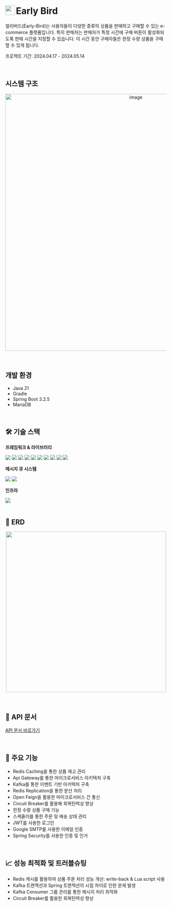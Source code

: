 <img src="https://github.com/wl2258/early-bird/assets/77067383/6cc5787a-36fa-4122-91c6-ea037d0af7fb" width="30" height="auto" align="left" /> 
<span style="margin-left: 10px;"><h1>Early Bird</h1></span>

얼리버드(Early-Bird)는 사용자들이 다양한 종류의 상품을 판매하고 구매할 수 있는 e-commerce 플랫폼입니다. 특히 판매자는 판매자가 특정 시간에 구매 버튼이 활성화되도록 판매 시간을 지정할 수 있습니다. 이 시간 동안 구매자들은 한정 수량 상품을 구매할 수 있게 됩니다.

프로젝트 기간: 2024.04.17 - 2024.05.14

<br>

## 시스템 구조
<p align="center">
    <img width="800" alt="image" src="https://github.com/wl2258/early-bird/assets/77067383/a145d58e-9f60-4413-845d-770f23d3ee53">
</p>

<br>

## 개발 환경
- Java 21
- Gradle
- Spring Boot 3.2.5
- MariaDB
  
<br>

## 🛠 기술 스택
**프레임워크 & 라이브러리**
<div>
    <img src="https://img.shields.io/badge/Spring Boot-6DB33F?style=for-the-badge&logo=Spring Boot&logoColor=white"/>
    <img src="https://img.shields.io/badge/Spring Security-6DB33F?style=for-the-badge&logo=Spring Security&logoColor=white"/>
    <img src="https://img.shields.io/badge/Spring Cloud Gateway-6DB33F?style=for-the-badge&logo=Spring Cloud Gateway&logoColor=white"/>
    <img src="https://img.shields.io/badge/Spring Cloud Netflix Eureka-6DB33F?style=for-the-badge&logo=Spring Cloud Netflix Eureka&logoColor=white"/>
    <img src="https://img.shields.io/badge/Spring Cloud Config-6DB33F?style=for-the-badge&logo=Spring Cloud Config&logoColor=white"/>
    <img src="https://img.shields.io/badge/Spring Cloud Bus-6DB33F?style=for-the-badge&logo=Spring Cloud Bus&logoColor=white"/>
    <img src="https://img.shields.io/badge/Spring Cloud OpenFeign-6DB33F?style=for-the-badge&logo=OpenFeign&logoColor=white"/>
    <img src="https://img.shields.io/badge/Spring Cloud Circuit Breaker-6DB33F?style=for-the-badge&logo=CircuitBreaker&logoColor=white"/>
    <img src="https://img.shields.io/badge/Hibernate-59666C?style=for-the-badge&logo=Hibernate&logoColor=white"/>
    <img src="https://img.shields.io/badge/QueryDSL-59666C?style=for-the-badge&logo=QueryDSL&logoColor=white"/>
</div>

**메시지 큐 시스템**
<div>
    <img src="https://img.shields.io/badge/Apache Kafka-231F20?style=for-the-badge&logo=Apache Kafka&logoColor=white"/>
    <img src="https://img.shields.io/badge/RabbitMQ-FF6600?style=for-the-badge&logo=RabbitMQ&logoColor=white"/>
</div>

**인프라**
<div>
    <img src="https://img.shields.io/badge/Docker-2496ED?style=for-the-badge&logo=Docker&logoColor=white"/>
</div>

<br>

## 📌 ERD
<p align="center">
  <img src="https://github.com/wl2258/early-bird/assets/77067383/28379645-6ea6-49ab-8c25-54b6c0166ac9" width="500" />
</p>

<br>

## 📜 API 문서
[API 문서 바로가기](https://documenter.getpostman.com/view/19468204/2sA3JRaf81)

<br>

## 🌟 주요 기능
- Redis Caching을 통한 상품 재고 관리
- Api Gateway를 통한 마이크로서비스 아키텍처 구축
- Kafka를 통한 이벤트 기반 아키텍처 구축
- Redis Replication을 통한 분산 처리
- Open Feign을 활용한 마이크로서비스 간 통신
- Circuit Breaker를 활용해 회복탄력성 향상
- 한정 수량 상품 구매 기능
- 스케줄러를 통한 주문 및 배송 상태 관리
- JWT를 사용한 로그인
- Google SMTP를 사용한 이메일 인증
- Spring Security를 사용한 인증 및 인가
  
<br>

## 📈 성능 최적화 및 트러블슈팅
- Redis 캐시를 활용하여 상품 주문 처리 성능 개선: write-back & Lua script 사용
- Kafka 트랜잭션과 Spring 트랜잭션의 시점 차이로 인한 문제 발생
- Kafka Consumer 그룹 관리를 통한 메시지 처리 최적화
- Circuit Breaker를 활용한 회복탄력성 향상
